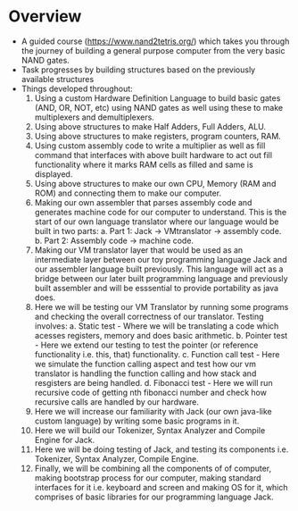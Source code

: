 # Overview
- A guided course (https://www.nand2tetris.org/) which takes you through the journey of building a general purpose computer from the very basic NAND gates.
- Task progresses by building structures based on the previously available structures
- Things developed throughout:
  1. Using a custom Hardware Definition Language to build basic gates (AND, OR, NOT, etc) using NAND gates as well using these to make multiplexers and demultiplexers.
  2. Using above structures to make Half Adders, Full Adders, ALU.
  3. Using above structures to make registers, program counters, RAM.
  4. Using custom assembly code to write a multiplier as well as fill command that interfaces with above built hardware to act out fill functionality where it marks RAM cells as filled and same is displayed.
  5. Using above structures to make our own CPU, Memory (RAM and ROM) and connecting them to make our computer.
  6. Making our own assembler that parses assembly code and generates machine code for our computer to understand. This is the start of our own language translator where our language would be built in two parts:
     a. Part 1: Jack -> VMtranslator -> assembly code.
     b. Part 2: Assembly code -> machine code.
  7. Making our VM translator layer that would be used as an intermediate layer between our toy programming language Jack and our assembler language built previously. This language will act as a bridge between our later built programming language and previously built assembler and will be esssential to provide portability as java does.
  8. Here we will be testing our VM Translator by running some programs and checking the overall correctness of our translator. Testing involves:
     a. Static test - Where we will be translating a code which acesses registers, memory and does basic arithmetic.
     b. Pointer test - Here we extend our testing to test the pointer (or reference functionality i.e. this, that) functionality.
     c. Function call test - Here we simulate the function calling aspect and test how our vm translator is handling the function calling and how stack and resgisters are being handled.
     d. Fibonacci test - Here we will run recursive code of getting nth fibonacci number and check how recursive calls are handled by our hardware.
  9. Here we will increase our familiarity with Jack (our own java-like custom language) by writing some basic programs in it.
  10. Here we will build our Tokenizer, Syntax Analyzer and Compile Engine for Jack.
  11. Here we will be doing testing of Jack, and testing its components i.e. Tokenizer, Syntax Analyzer, Compile Engine.
  12. Finally, we will be combining all the components of of computer, making bootstrap process for our computer, making standard interfaces for it i.e. keyboard and screen and making OS for it, which comprises of basic libraries for our programming language Jack.
